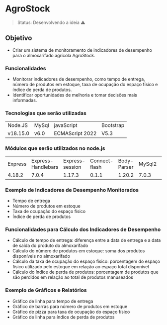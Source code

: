 <h1>AgroStock</h1>

> Status: Desenvolvendo a ideia ⚠️

## Objetivo
* Criar um sistema de monitoramento de indicadores de desempenho para o almoxarifado agrícola AgroStock.

### Funcionalidades
* Monitorar indicadores de desempenho, como tempo de entrega, número de produtos em estoque, taxa de ocupação do espaço físico e índice de perda de produtos.
* Identificar oportunidades de melhoria e tomar decisões mais informadas.

### Tecnologias que serão utilizadas
<table> 
<tr>
<td>Node.JS </td>
<td> MySql </td>
<td>javaScript </td>
<td>Bootstrap</td>
</tr>
<tr>
<td>v18.15.0</td>
<td>v6.0</td>
<td>ECMAScript 2022</td>
<td>V5.3</td>
</tr>
</table>

### Módulos que serão utilizados no node.js
<table> 
<tr>
<td>Express</td>
<td>Express-Handlebars</td>
<td>Express-session</td>
<td>Connect-flash</td>
<td>Body-Parser</td>
<td>MySql2</td>
<td>Swagger</td>
<td>Path</td>
</tr>
<tr>
<td>4.18.2</td>
<td>7.0.4</td>
<td>1.17.3</td>
<td>0.1.1</td>
<td>1.20.2</td>
<td>7.0.3</td>
<td>4.6.2</td>
<td>1.0.0</td>
</tr>
</table>

### Exemplo de Indicadores de Desempenho Monitorados
* Tempo de entrega
* Número de produtos em estoque
* Taxa de ocupação do espaço físico
* Índice de perda de produtos

### Funcionalidades para Cálculo dos Indicadores de Desempenho
* Cálculo de tempo de entrega: diferença entre a data de entrega e a data de saída do produto do almoxarifado
* Cálculo do número de produtos em estoque: soma dos produtos disponíveis no almoxarifado
* Cálculo da taxa de ocupação do espaço físico: porcentagem do espaço físico utilizado pelo estoque em relação ao espaço total disponível
* Cálculo do índice de perda de produtos: porcentagem de produtos que são perdidos em relação ao total de produtos manuseados

### Exemplo de Gráficos e Relatórios
* Gráfico de linha para tempo de entrega
* Gráfico de barras para número de produtos em estoque
* Gráfico de pizza para taxa de ocupação do espaço físico
* Gráfico de linha para índice de perda de produtos
